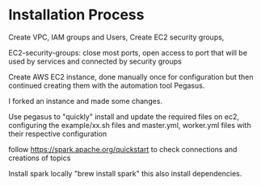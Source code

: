 # **Installation Process**

Create VPC, IAM groups and Users, Create EC2 security groups,

EC2-security-groups: close most ports, open access to port that will be used by services and connected by security groups

Create AWS EC2 instance, done manually once for configuration but then continued creating them with the automation tool Pegasus. 

I forked an instance and made some changes.

Use pegasus to "quickly" install and update the required files on ec2, configuring the example/xx.sh files and master.yml, worker.yml files with their respective configuration

follow https://spark.apache.org/quickstart to check connections and creations of topics

Install spark locally "brew install spark" this also install dependencies.